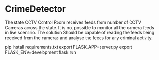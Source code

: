 # CrimeDetector
The state CCTV Control Room receives feeds from number of CCTV Cameras across the state. It is not possible to monitor all the camera feeds in live scenario. The solution Should be capable of reading the feeds being received from the cameras and analyse the feeds for any criminal activity.


pip install requirements.txt
export FLASK_APP=server.py
export FLASK_ENV=development
flask run  
